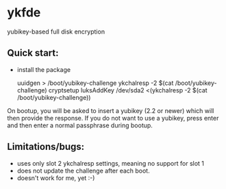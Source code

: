 ykfde
=====
yubikey-based full disk encryption


Quick start:
------------

* install the package

    uuidgen > /boot/yubikey-challenge
    ykchalresp -2 $(cat /boot/yubikey-challenge)
    cryptsetup luksAddKey /dev/sda2 <(ykchalresp -2 $(cat /boot/yubikey-challenge))

On bootup, you will be asked to insert a yubikey (2.2 or newer) which
will then provide the response.  If you do not want to use a yubikey,
press enter and then enter a normal passphrase during bootup.

Limitations/bugs:
-----------------
* uses only slot 2 ykchalresp settings, meaning no support for slot 1
* does not update the challenge after each boot.
* doesn't work for me, yet :-)
